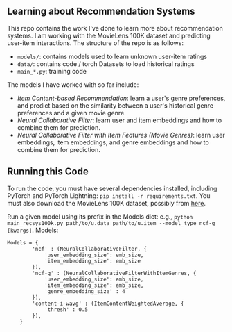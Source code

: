 ## Learning about Recommendation Systems

This repo contains the work I've done to learn more about recommendation systems. I am working with the MovieLens 100K dataset and predicting user-item interactions. The structure of the repo is as follows:
* `models/`: contains models used to learn unknown user-item ratings
* `data/`: contains code / torch Datasets to load historical ratings
* `main_*.py`: training code

The models I have worked with so far include:
* *Item Content-based Recommendation*: learn a user's genre preferences, and predict based on the similarity between a user's historical genre preferences and a given movie genre.
* *Neural Collaborative Filter*: learn user and item embeddings and how to combine them for prediction.
* *Neural Collaborative Filter with Item Features (Movie Genres)*: learn user embeddings, item embeddings, and genre embeddings and how to combine them for prediction.

## Running this Code
To run the code, you must have several dependencies installed, including PyTorch and PyTorch Lightning: `pip install -r requirements.txt`. You must also download the MovieLens 100K dataset, possibly from [here](https://www.kaggle.com/prajitdatta/movielens-100k-dataset).

Run a given model using its prefix in the Models dict: e.g., `python main_recsys100k.py path/to/u.data path/to/u.item --model_type ncf-g [kwargs]`. Models:
```
Models = {
        'ncf' : (NeuralCollaborativeFilter, {
            'user_embedding_size': emb_size,
            'item_embedding_size': emb_size
        }),
        'ncf-g' : (NeuralCollaborativeFilterWithItemGenres, {
            'user_embedding_size': emb_size,
            'item_embedding_size': emb_size,
            'genre_embedding_size' : 4
        }),
        'content-i-wavg' : (ItemContentWeightedAverage, {
            'thresh' : 0.5
        }),
    }
```
